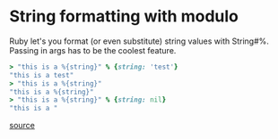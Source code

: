 # String formatting with modulo

Ruby let's you format (or even substitute) string values with String#%. Passing
in args has to be the coolest feature.

```ruby
> "this is a %{string}" % {string: 'test'}
"this is a test"
> "this is a %{string}"
"this is a %{string}"
> "this is a %{string}" % {string: nil}
"this is a "
```

[source](http://ruby-doc.org/core-2.2.0/String.html#method-i-25)
